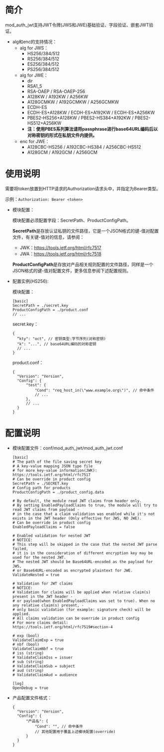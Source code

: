 # 简介

mod_auth_jwt支持JWT令牌(JWS和JWE)基础验证、字段验证、嵌套JWT验证。

+ alg和enc的支持情况：
  + alg for JWS：
    - HS256/384/512
    - RS256/384/512
    - ES256/384/512
    - PS256/384/512
  + alg for JWE：
    + dir
    + RSA1_5
    + RSA-OAEP / RSA-OAEP-256
    + A128KW / A192KW / A256KW
    + A128GCMKW / A192GCMKW / A256GCMKW
    + ECDH-ES
    + ECDH-ES+A128KW / ECDH-ES+A192KW / ECDH-ES+A256KW
    + PBES2-HS256+A128KW / PBES2-HS384+A192KW / PBES2-HS512+A256KW
    + **注：使用PBES系列算法请将passphrase进行base64URL编码后以对称密钥的形式在私钥文件内提供。**
  + enc for JWE：
    + A128CBC-HS256 / A192CBC-HS384 / A256CBC-HS512
    + A128GCM / A192GCM / A256GCM

# 使用说明

需要将token放置到HTTP请求的Authorization请求头中，并指定为Bearer类型。

示例：`Authorization: Bearer <token>`

+ 模块配置：

  模块配置必须配置字段：SecretPath、ProductConfigPath。

  **SecretPath**是存放认证私钥的文件路径，它是一个JSON格式的键-值对配置文件，有关键-值对的信息，请参阅：

  + JWK：https://tools.ietf.org/html/rfc7517
  + JWA：https://tools.ietf.org/html/rfc7518

  **ProductConfigPath**是存放对产品相关规则配置的文件路径，同样是一个JSON格式的键-值对配置文件，更多信息参阅下述配置规则。

+ 配置实例(HS256):

  模块配置：

  ```
  [basic]
  SecretPath = ./secret.key
  ProductConfigPath = ./product.conf
  // ...
  ```

  secret.key：

  ```
  {
  	“kty": "oct", // 密钥类型:字节序列(对称密钥)
  	"k": "...", // base64URL编码的对称密钥
  	// ...
  }
  ```

  product.conf：

  ```
  {
  	"Version": "Version",
  	"Config": {
  		"test": {
  			"Cond": "req_host_in(\"www.example.org\")", // 命中条件
  			// ...
  		},
  		// ...
  	}
  }
  ```

  

# 配置说明

- 模块配置文件：conf/mod_auth_jwt/mod_auth_jwt.conf

  ```
  [basic]
  # The path of the file saving secret key
  # A key-value mapping JSON type file
  # for more key-value information(JWK): https://tools.ietf.org/html/rfc7517
  # Can be override in product config
  SecretPath = ./SECRET.key
  # Config path for products
  ProductConfigPath = ./product_config.data
  
  # By default, the module read JWT claims from header only.
  # By setting EnabledPayloadClaims to true, the module will try to read JWT claims from payload -
  # in the case that a claim validation was enabled while it's not exists in the JWT header (Only effective for JWS, NO JWE).
  # Can be override in product config
  EnabledPayloadClaims = false
  
  # Enabled validation for nested JWT
  # NOTICE:
  # This step will be skipped in the case that the nested JWT parse failed,
  # it is in the consideration of different encryption key may be used for the nested JWT.
  # The nested JWT should be Base64URL-encoded as the payload for JWS,
  # or Base64URL-encoded as encrypted plaintext for JWE.
  ValidateNested = true
  
  # Validation for JWT claims
  # NOTICE:
  # Validation for claims will be applied when relative claim(s) present in the JWT header -
  # or payload(when EnabledPayloadClaims was set to true). When no any relative claim(s) present, -
  # only basic validation (for example: signature check) will be applied.
  # All claims validation can be override in product config
  # For more claims detail: https://tools.ietf.org/html/rfc7519#section-4
  
  # exp (bool)
  ValidateClaimExp = true
  # nbf (bool)
  ValidateClaimNbf = true
  # iss (string)
  # ValidateClaimIss = issuer
  # sub (string)
  # ValidateClaimSub = subject
  # aud (string)
  # ValidateClaimAud = audience
  
  [log]
  OpenDebug = true
  
  ```

- 产品配置文件格式：

  ```
  {
  	"Version": "Version",
  	"Config": {
  		"产品名": {
  			"Cond": "", // 命中条件
  			// 其他配置用于覆盖上述模块配置(override)
  		}
  	}
  }
  ```

  